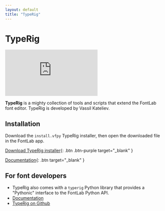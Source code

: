 ```yaml
---
layout: default
title: "TypeRig"
---
```


# TypeRig

<div class="embed-container"><iframe src="https://www.youtube.com/embed/oM_89KA3Fnc" frameborder="0" allow="accelerometer; encrypted-media; gyroscope; picture-in-picture" allowfullscreen> </iframe></div>

**TypeRig** is a mighty collection of tools and scripts that extend the FontLab font editor. TypeRig is developed by Vassil Kateliev.

## Installation

Download the `install.vfpy` TypeRig installer, then open the downloaded file in the FontLab app.

[Download TypeRig installer](https://cdn.jsdelivr.net/gh/kateliev/TypeRig/install.vfpy){: .btn .btn-purple target="_blank" }

[Documentation](https://kateliev.github.io/TypeRig/){: .btn target="_blank" }

## For font developers

- TypeRig also comes with a `typerig` Python library that provides a "Pythonic" interface to the FontLab Python API.
- [Documentation](https://kateliev.github.io/TypeRig/)
- [TypeRig on Github](https://github.com/kateliev/TypeRig)
